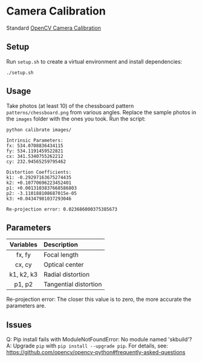 # Camera Calibration
Standard [OpenCV Camera Calibration](https://docs.opencv.org/master/dc/dbb/tutorial_py_calibration.html)

## Setup
Run `setup.sh` to create a virtual environment and install dependencies:
```
./setup.sh
```

## Usage
Take photos (at least 10) of the chessboard pattern `patterns/chessboard.png` from various angles. Replace the sample photos in the `images` folder with the ones you took. Run the script:
```shell
python calibrate images/

Intrinsic Parameters:
fx: 534.0708836434115
fy: 534.1191459522821
cx: 341.5340755262212
cy: 232.94565259795462

Distortion Coefficients:
k1: -0.29297163675274435
k2: +0.10770696223452401
p1: +0.0013103837668586803
p2: -3.110188108687015e-05
k3: +0.04347981037293046

Re-projection error: 0.023686000375385673
```

## Parameters
| Variables | Description |
| :---: | :--- |
| fx, fy | Focal length |
| cx, cy | Optical center |
| k1, k2, k3 | Radial distortion |
| p1, p2 | Tangential distortion |

Re-projection error: The closer this value is to zero, the more accurate the parameters are.

## Issues
Q: Pip install fails with ModuleNotFoundError: No module named 'skbuild'?
A: Upgrade `pip` with `pip install --upgrade pip`. For details, see: https://github.com/opencv/opencv-python#frequently-asked-questions
